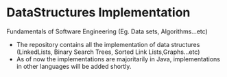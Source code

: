# DataStructures Implementation

Fundamentals of Software Engineering (Eg. Data sets, Algorithms...etc)
 - The repository contains all the implementation of data structures (LinkedLists, Binary Search Trees, Sorted Link Lists,Graphs...etc)
 - As of now the implementations are majoritarily in Java, implementations in other languages will be added shortly. 
